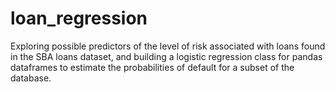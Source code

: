 # loan_regression
Exploring possible predictors of the level of risk associated with loans found in the SBA loans dataset, and building a logistic regression class for pandas dataframes to estimate the probabilities of default for a subset of the database.
